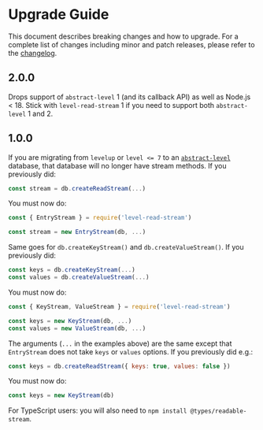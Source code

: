 # Upgrade Guide

This document describes breaking changes and how to upgrade. For a complete list of changes including minor and patch releases, please refer to the [changelog](CHANGELOG.md).

## 2.0.0

Drops support of `abstract-level` 1 (and its callback API) as well as Node.js < 18. Stick with `level-read-stream` 1 if you need to support both `abstract-level` 1 and 2.

## 1.0.0

If you are migrating from `levelup` or `level <= 7` to an [`abstract-level`](https://github.com/Level/abstract-level) database, that database will no longer have stream methods. If you previously did:

```js
const stream = db.createReadStream(...)
```

You must now do:

```js
const { EntryStream } = require('level-read-stream')

const stream = new EntryStream(db, ...)
```

Same goes for `db.createKeyStream()` and `db.createValueStream()`. If you previously did:

```js
const keys = db.createKeyStream(...)
const values = db.createValueStream(...)
```

You must now do:

```js
const { KeyStream, ValueStream } = require('level-read-stream')

const keys = new KeyStream(db, ...)
const values = new ValueStream(db, ...)
```

The arguments (`...` in the examples above) are the same except that `EntryStream` does not take `keys` or `values` options. If you previously did e.g.:


```js
const keys = db.createReadStream({ keys: true, values: false })
```

You must now do:

```js
const keys = new KeyStream(db)
```

For TypeScript users: you will also need to `npm install @types/readable-stream`.
